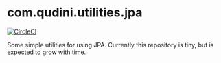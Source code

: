# com.qudini.utilities.jpa

[![CircleCI](https://circleci.com/gh/qudini/qudini-jpa.svg?style=svg)](https://circleci.com/gh/qudini/qudini-jpa)

Some simple utilities for using JPA. Currently this repository is tiny, but is expected to grow with time.